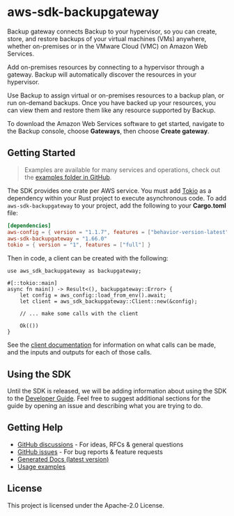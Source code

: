 # aws-sdk-backupgateway

Backup gateway connects Backup to your hypervisor, so you can create, store, and restore backups of your virtual machines (VMs) anywhere, whether on-premises or in the VMware Cloud (VMC) on Amazon Web Services.

Add on-premises resources by connecting to a hypervisor through a gateway. Backup will automatically discover the resources in your hypervisor.

Use Backup to assign virtual or on-premises resources to a backup plan, or run on-demand backups. Once you have backed up your resources, you can view them and restore them like any resource supported by Backup.

To download the Amazon Web Services software to get started, navigate to the Backup console, choose __Gateways__, then choose __Create gateway__.

## Getting Started

> Examples are available for many services and operations, check out the
> [examples folder in GitHub](https://github.com/awslabs/aws-sdk-rust/tree/main/examples).

The SDK provides one crate per AWS service. You must add [Tokio](https://crates.io/crates/tokio)
as a dependency within your Rust project to execute asynchronous code. To add `aws-sdk-backupgateway` to
your project, add the following to your **Cargo.toml** file:

```toml
[dependencies]
aws-config = { version = "1.1.7", features = ["behavior-version-latest"] }
aws-sdk-backupgateway = "1.66.0"
tokio = { version = "1", features = ["full"] }
```

Then in code, a client can be created with the following:

```rust,no_run
use aws_sdk_backupgateway as backupgateway;

#[::tokio::main]
async fn main() -> Result<(), backupgateway::Error> {
    let config = aws_config::load_from_env().await;
    let client = aws_sdk_backupgateway::Client::new(&config);

    // ... make some calls with the client

    Ok(())
}
```

See the [client documentation](https://docs.rs/aws-sdk-backupgateway/latest/aws_sdk_backupgateway/client/struct.Client.html)
for information on what calls can be made, and the inputs and outputs for each of those calls.

## Using the SDK

Until the SDK is released, we will be adding information about using the SDK to the
[Developer Guide](https://docs.aws.amazon.com/sdk-for-rust/latest/dg/welcome.html). Feel free to suggest
additional sections for the guide by opening an issue and describing what you are trying to do.

## Getting Help

* [GitHub discussions](https://github.com/awslabs/aws-sdk-rust/discussions) - For ideas, RFCs & general questions
* [GitHub issues](https://github.com/awslabs/aws-sdk-rust/issues/new/choose) - For bug reports & feature requests
* [Generated Docs (latest version)](https://awslabs.github.io/aws-sdk-rust/)
* [Usage examples](https://github.com/awslabs/aws-sdk-rust/tree/main/examples)

## License

This project is licensed under the Apache-2.0 License.


